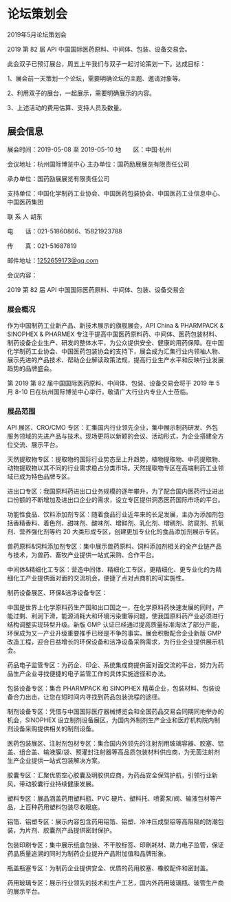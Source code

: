 # 论坛策划会
2019年5月论坛策划会

2019 第 82 届 API 中国国际医药原料、中间体、包装、设备交易会。

此会双子已预订展台，周五上午我们与双子一起讨论策划一下。达成目标：

1、展会前一天策划一个论坛，需要明确论坛的主题、邀请对象等。

2、利用双子的展台，一起展示，需要明确展示的内容。

3、上述活动的费用估算、支持人员及数量。

## 展会信息

展会时间：2019-05-08 至 2019-05-10
地　　区：中国·杭州

会议地址：杭州国际博览中心
主办单位：国药励展展览有限责任公司

承办单位：国药励展展览有限责任公司

支持单位：中国化学制药工业协会、中国医药包装协会、中国医药工业信息中心、中国医药集团

联 系 人	胡东

电　　话：021-51860866、15821923788

传　　真：021-51687819

邮件地址：1252659173@qq.com

会议内容：

2019 第 82 届 API 中国国际医药原料、中间体、包装、设备交易会

### 展会概况

作为中国制药工业新产品、新技术展示的旗舰展会，API China & PHARMPACK & SINOPHEX & PHARMEX 专注于提高中国医药原料药、中间体、医药包装材料、制药设备企业生产、研发的整体水平，为公众提供安全、健康的用药保障。在中国化学制药工业协会、中国医药包装协会的支持下，展会成为汇集行业内领袖人物、展示先进的产品技术、帮助企业解读政策法规，提高行业生产水平和反映行业发展趋势的品牌盛会。

第 2019 第 82 届中国国际医药原料、中间体、包装、设备交易会将于 2019 年 5 月 8-10 日在杭州国际博览中心举行，敬请广大行业内专业人士莅临。

### 展品范围

API 展区、CRO/CMO 专区：汇集国内行业领先企业，集中展示制药研发、外包服务领域的先进产品与技术。现场更将以新颖的会议、活动形式，为企业搭建全方位交流、展示平台。

天然提取物专区：提取物的国际行业势态呈上升趋势，植物提取物、中药提取物、动物提取物以其不同的行业需求稳占分类市场。天然提取物专区在高端制药工业领域已成为特色品牌专区。

进出口专区：我国原料药进出口业务规模的逐年攀升，为了配合国内医药行业进出口份额的不断增加及进出口企业的需求，设立专区提供洞悉医药国际市场的平台。

功能性食品、饮料添加剂专区：随着食品行业近年来的长足发展，主办为添加剂包括香精香料、着色剂、甜味剂、酸味剂、增鲜剂、乳化剂、增稠剂、防腐剂、抗氧剂、营养强化剂等约 20 大类形成专区，创建更加专业化的食品添加剂展示专区。

兽药原料&饲料添加剂专区：集中展示兽药原料、饲料添加剂相关的全产业链产品与技术，为兽药、畜牧产业提供一站式采购、合作平台。

中间体&精细化工专区：营造中间体、精细化工专区，更精细化、更专业化的为精细化工产业提供面对面的交流机会，便捷了点对点商机的可实施性。

制药设备展区、环保&洁净设备专区：

中国是世界上化学原料药生产国和出口国之一，在化学原料药快速发展的同时，产能过剩、利润下滑，能源消耗大和环境污染重等问题，使我国原料药产业必须进行结构调整实现转型升级。新版 GMP 认证已经通过提高质量标准淘汰了部分产能，环保成为又一产业升级重要推手已经是不争的事实。展会积极配合企业新版 GMP 改造工程，迎合日益增长的环保设备和洁净设备采购需求，为行业企业提供展示机会。

药品电子监管专区：为药企、印企、系统集成商提供面对面交流的平台，努力为药品生产企业寻找便捷的电子监管工作的具体实施途径和办法。

包装设备专区：集合 PHARMPACK 和 SINOPHEX 精英企业，包装材料、包装设备合力出击，让您在短时间内寻找到药品包装流程的途径。

制剂设备专区：凭借与中国国际医疗器械博览会和全国药品交易会同期同地举办的机会，SINOPHEX 设立制剂设备展区，为国内外制剂生产企业和医疗机构院内制剂设备采购提供相关的制剂设备。

医药包装展区、注射剂包材专区：集合国内外领先的注射剂用玻璃容器、胶塞、铝盖、组合盖、输液膜/袋、预灌封注射器等高品质包装材料供应商，为无菌注射剂生产企业提供一站式包装解决方案。

胶囊专区：汇聚优质空心胶囊及明胶供应商，为药品安全保驾护航，引领行业新风，带动胶囊行业持续健康发展。

塑料专区：展品涵盖药用塑料瓶、PVC 硬片、塑料托、喷雾泵/阀、输液包材等产品，上百种药用塑料包装尽收眼底。

铝箔、铝塑专区：展示内容包含药用铝箔、铝塑、冷冲压成型铝等高阻隔的防潮包装，为片剂、胶囊剂产品提供密封保护。

包装印刷专区：集中展示纸盒包装、不干胶标签、印刷耗材、助力电子监管，保证药品质量追溯的同时为制药企业提升产品附加值和品牌形象。

瓶盖瓶塞专区：为制药企业提供安全、优质的药用胶塞、橡胶配件和密封盖。

药用玻璃专区：展示行业领先的技术和生产工艺，国内外药用玻璃瓶、玻管生产商的展示平台。





 